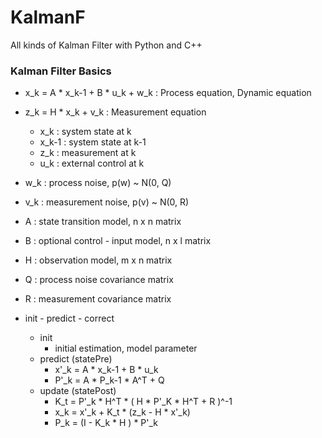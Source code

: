 # KalmanF
All kinds of Kalman Filter with Python and C++


### Kalman Filter Basics

* x_k = A * x_k-1 + B * u_k + w_k : Process equation, Dynamic equation

* z_k = H * x_k + v_k : Measurement equation

    * x_k : system state at k
    * x_k-1 : system state at k-1
    * z_k : measurement at k
    * u_k : external control at k

* w_k : process noise, p(w) ~ N(0, Q)
* v_k : measurement noise, p(v) ~ N(0, R)
* A : state transition model, n x n matrix
* B : optional control - input model, n x l matrix
* H : observation model, m x n matrix
* Q : process noise covariance matrix
* R : measurement covariance matrix

* init - predict - correct
    * init
        * initial estimation, model parameter
    * predict (statePre)
        * x'_k = A * x_k-1 + B * u_k
        * P'_k = A * P_k-1 * A^T + Q
    * update (statePost)
        * K_t = P'_k * H^T * ( H * P'_K * H^T + R )^-1
        * x_k = x'_k + K_t * (z_k - H * x'_k)
        * P_k = (I - K_k * H ) * P'_k






